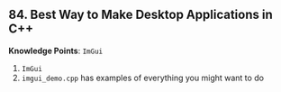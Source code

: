 ## 84. Best Way to Make Desktop Applications in C++

**Knowledge Points**: `ImGui`

1. `ImGui`
2. `imgui_demo.cpp` has examples of everything you might want to do

